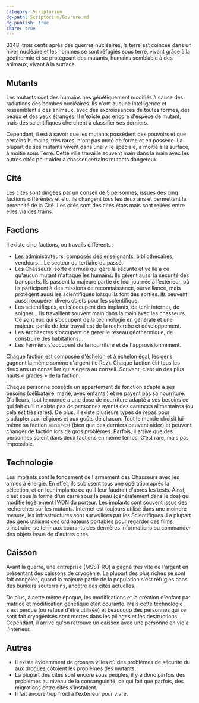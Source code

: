 ```yaml
---
category: Scriptorium
dg-path: Scriptorium/Givrure.md
dg-publish: true
share: true
---
```



3348, trois cents après des guerres nucléaires, la terre est coincée dans un hiver nucléaire et les hommes se sont réfugiés sous terre, vivant grâce à la géothermie et se protégeant des mutants, humains semblable à des animaux, vivant à la surface.

## Mutants

Les mutants sont des humains nés génétiquement modifiés à cause des radiations des bombes nucléaires. Ils n'ont aucune intelligence et ressemblent à des animaux, avec des excroissances de toutes formes, des peaux et des yeux étranges. Il n'existe pas encore d'espèce de mutant, mais des scientifiques cherchent à classifier ses derniers.

Cependant, il est à savoir que les mutants possèdent des pouvoirs et que certains humains, très rares, n'ont pas muté de forme et en possède. La plupart de ses mutants vivent dans une ville spéciale, à moitié à la surface, à moitié sous Terre. Cette ville travaille souvent main dans la main avec les autres cités pour aider à chasser certains mutants dangereux.

## Cité
Les cités sont dirigées par un conseil de 5 personnes, issues des cinq factions différentes et élu. Ils changent tous les deux ans et permettent la pérennité de la Cité.
Les cités sont des cités états mais sont reliées entre elles via des trains.

## Factions
Il existe cinq factions, ou travails différents :
- Les administrateurs, composés des enseignants, bibliothécaires, vendeurs... Le secteur du tertiaire du passé. 
- Les Chasseurs, sorte d'armée qui gère la sécurité et veille à ce qu'aucun mutant n'attaque les humains. Ils gèrent aussi la sécurité des transports. Ils passent la majeure partie de leur journée à l’extérieur, où ils participent à des missions de reconnaissance, surveillance, mais protègent aussi les scientifiques lorsqu’ils font des sorties. Ils peuvent aussi récupérer divers objets pour les scientifique. 
- Les scientifiques, qui s'occupent des implants, de tenir internet, de soigner... Ils travaillent souvent main dans la main avec les chasseurs. Ce sont eux qui s’occupent de la technologie en générale et une majeure partie de leur travail est de la recherche et développement. 
- Les Architectes s'occupent de gérer le réseau géothermique, de construire des habitations...
- Les Fermiers s'occupent de la nourriture et de l'approvisionnement.

Chaque faction est composée d'échelon et à échelon égal, les gens gagnent la même somme d'argent (le Rez). Chaque faction élit tous les deux ans un conseiller qui siègera au conseil. Souvent, c'est un des plus hauts « gradés » de la faction. 

Chaque personne possède un appartement de fonction adapté à ses besoins (célibataire, marié, avec enfants,) et ne payent pas sa nourriture. D'ailleurs, tout le monde a une dose de nourriture adapté à ses besoins ce qui fait qu'il n'existe pas de personnes ayants des carences alimentaires (ou cela est très rares). De plus, il existe plusieurs types de repas pour s'adapter aux religions et aux goûts de chacun. 
Tout le monde choisit lui-même sa faction sans test (bien que ces derniers peuvent aider) et peuvent changer de faction lors de gros problèmes. Parfois, il arrive que des personnes soient dans deux factions en même temps. C’est rare, mais pas impossible. 

## Technologie
Les implants sont le fondement de l'armement des Chasseurs avec les armes à énergie. En effet, ils subissent tous une opération après la sélection, et on leur implante ce qu'il leur faudrait d'après les tests. Ainsi, c'est sous la forme d'un carré sous la peau (généralement dans le dos) qui modifie légèrement l'ADN du porteur.
Les implants sont souvent issus des recherches sur les mutants.
Internet est toujours utilisé dans une moindre mesure, les infrastructures sont surveillées par les Scientifiques. La plupart des gens utilisent des ordinateurs portables pour regarder des films, s'instruire, se tenir aux courants des dernières informations ou commander des objets issus de d'autres cités. 

## Caisson
Avant la guerre, une entreprise (MSST RO) a gagné très vite de l'argent en présentant des caissons de cryogénie. La plupart des plus riches se sont fait congelés, quand la majeure partie de la population s'est réfugiés dans des bunkers souterrains, ancêtre des cités actuelles.

De plus, à cette même époque, les modifications et la création d'enfant par matrice et modification génétique était courante. Mais cette technologie s'est perdue (ou refuse d'être utilisée) et beaucoup des personnes qui se sont fait cryogénisés sont mortes dans les pillages et les destructions. Cependant, il arrive qu'on retrouve un caisson avec une personne en vie à l'intérieur. 

## Autres
- Il existe évidemment de grosses villes où des problèmes de sécurité du aux drogues côtoient les problèmes des mutants.
- La plupart des cités sont encore sous peuplés, il y a donc parfois des problèmes au niveau de la consanguinité, ce qui fait que parfois, des migrations entre cités s'installent.
- Il fait encore trop froid à l'extérieur pour vivre.